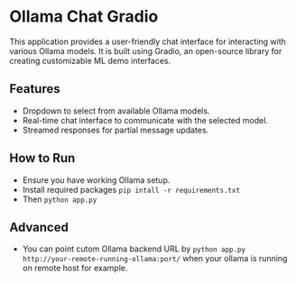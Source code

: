 # Ollama Chat Gradio

This application provides a user-friendly chat interface for interacting with various Ollama models. It is built using Gradio, an open-source library for creating customizable ML demo interfaces.

## Features

- Dropdown to select from available Ollama models.
- Real-time chat interface to communicate with the selected model.
- Streamed responses for partial message updates.

## How to Run

- Ensure you have working Ollama setup.
- Install required packages `pip intall -r requirements.txt`
- Then `python app.py`

## Advanced

- You can point cutom Ollama backend URL by `python app.py http://your-remote-running-ollama:port/` when your ollama is running on remote host for example.
